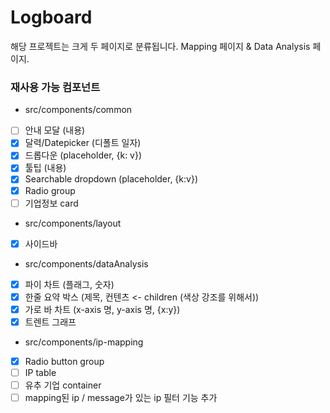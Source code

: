 # Logboard

해당 프로젝트는 크게 두 페이지로 분류됩니다.
Mapping 페이지 & Data Analysis 페이지.

### 재사용 가능 컴포넌트

-   src/components/common
-   [ ] 안내 모달 (내용)
-   [x] 달력/Datepicker (디폴트 일자)
-   [x] 드롭다운 (placeholder, {k: v})
-   [x] 툴팁 (내용)
-   [x] Searchable dropdown (placeholder, {k:v})
-   [x] Radio group
-   [ ] 기업정보 card

-   src/components/layout
-   [x] 사이드바

-   src/components/dataAnalysis
-   [x] 파이 차트 (플래그, 숫자)
-   [x] 한줄 요약 박스 (제목, 컨텐츠 <- children (색상 강조를 위해서))
-   [x] 가로 바 차트 (x-axis 명, y-axis 명, {x:y})
-   [x] 트렌트 그래프

-   src/components/ip-mapping
-   [x] Radio button group
-   [ ] IP table
-   [ ] 유추 기업 container
-   [ ] mapping된 ip / message가 있는 ip 필터 기능 추가 
